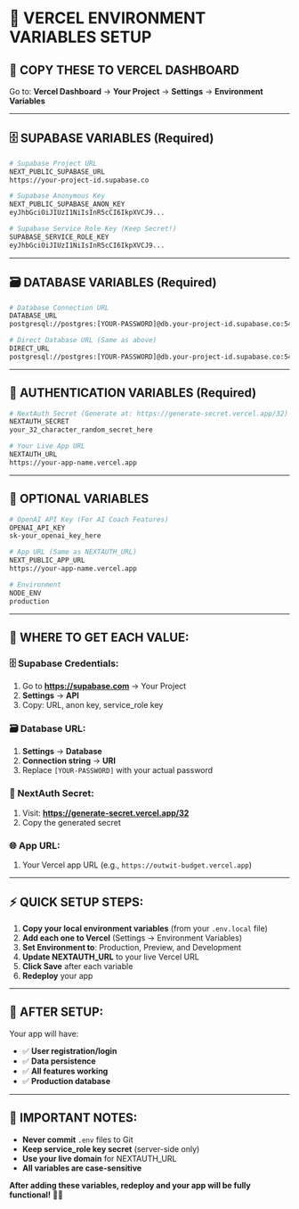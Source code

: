 # 🚀 VERCEL ENVIRONMENT VARIABLES SETUP

## 🎯 **COPY THESE TO VERCEL DASHBOARD**

Go to: **Vercel Dashboard** → **Your Project** → **Settings** → **Environment Variables**

---

## 🗄️ **SUPABASE VARIABLES (Required)**

```bash
# Supabase Project URL
NEXT_PUBLIC_SUPABASE_URL
https://your-project-id.supabase.co

# Supabase Anonymous Key  
NEXT_PUBLIC_SUPABASE_ANON_KEY
eyJhbGciOiJIUzI1NiIsInR5cCI6IkpXVCJ9...

# Supabase Service Role Key (Keep Secret!)
SUPABASE_SERVICE_ROLE_KEY
eyJhbGciOiJIUzI1NiIsInR5cCI6IkpXVCJ9...
```

---

## 🗃️ **DATABASE VARIABLES (Required)**

```bash
# Database Connection URL
DATABASE_URL
postgresql://postgres:[YOUR-PASSWORD]@db.your-project-id.supabase.co:5432/postgres

# Direct Database URL (Same as above)
DIRECT_URL
postgresql://postgres:[YOUR-PASSWORD]@db.your-project-id.supabase.co:5432/postgres
```

---

## 🔐 **AUTHENTICATION VARIABLES (Required)**

```bash
# NextAuth Secret (Generate at: https://generate-secret.vercel.app/32)
NEXTAUTH_SECRET
your_32_character_random_secret_here

# Your Live App URL
NEXTAUTH_URL
https://your-app-name.vercel.app
```

---

## 🤖 **OPTIONAL VARIABLES**

```bash
# OpenAI API Key (For AI Coach Features)
OPENAI_API_KEY
sk-your_openai_key_here

# App URL (Same as NEXTAUTH_URL)
NEXT_PUBLIC_APP_URL
https://your-app-name.vercel.app

# Environment
NODE_ENV
production
```

---

## 🎯 **WHERE TO GET EACH VALUE:**

### **🗄️ Supabase Credentials:**
1. Go to **https://supabase.com** → Your Project
2. **Settings** → **API**
3. Copy: URL, anon key, service_role key

### **🗃️ Database URL:**
1. **Settings** → **Database** 
2. **Connection string** → **URI**
3. Replace `[YOUR-PASSWORD]` with your actual password

### **🔐 NextAuth Secret:**
1. Visit: **https://generate-secret.vercel.app/32**
2. Copy the generated secret

### **🌐 App URL:**
1. Your Vercel app URL (e.g., `https://outwit-budget.vercel.app`)

---

## ⚡ **QUICK SETUP STEPS:**

1. **Copy your local environment variables** (from your `.env.local` file)
2. **Add each one to Vercel** (Settings → Environment Variables)
3. **Set Environment to**: Production, Preview, and Development
4. **Update NEXTAUTH_URL** to your live Vercel URL
5. **Click Save** after each variable
6. **Redeploy** your app

---

## 🎉 **AFTER SETUP:**

Your app will have:
- ✅ **User registration/login**
- ✅ **Data persistence** 
- ✅ **All features working**
- ✅ **Production database**

---

## 🚨 **IMPORTANT NOTES:**

- **Never commit** `.env` files to Git
- **Keep service_role key secret** (server-side only)
- **Use your live domain** for NEXTAUTH_URL
- **All variables are case-sensitive**

**After adding these variables, redeploy and your app will be fully functional!** 🚀✨

